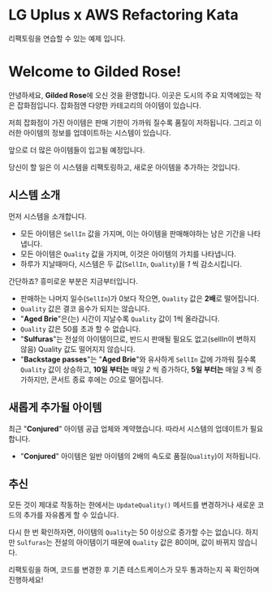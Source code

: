 # LG Uplus x AWS Refactoring Kata
리팩토링을 연습할 수 있는 예제 입니다.

# Welcome to Gilded Rose!

안녕하세요, **Gilded Rose**에 오신 것을 환영합니다. 이곳은 도시의 주요 지역에있는 작은 잡화점입니다. 잡화점엔 다양한 카테고리의 아이템이 있습니다.

저희 잡화점이 가진 아이템은 판매 기한이 가까워 질수록 품질이 저하됩니다. 그리고 이러한 아이템의 정보를 업데이트하는 시스템이 있습니다.

앞으로 더 많은 아이템들이 입고될 예정입니다.

당신이 할 일은 이 시스템을 리팩토링하고, 새로운 아이템을 추가하는 것입니다.

## 시스템 소개
먼저 시스템을 소개합니다.

- 모든 아이템은 `SellIn` 값을 가지며, 이는 아이템을 판매해야하는 남은 기간을 나타냅니다.
- 모든 아이템은 `Quality` 값을 가지며, 이것은 아이템의 가치를 나타냅니다.
- 하루가 지날때마다, 시스템은 두 값(`SellIn`, `Quality`)을 *1* 씩 감소시킵니다.

간단하죠? 흥미로운 부분은 지금부터입니다.

- 판매하는 나머지 일수(`SellIn`)가 0보다 작으면, `Quality` 값은 **2배**로 떨어집니다.
- `Quality` 값은 결코 음수가 되지는 않습니다.
- "**Aged Brie**"은(는) 시간이 지날수록 `Quality` 값이 1씩 올라갑니다.
- `Quality` 값은 50를 초과 할 수 없습니다.
- "**Sulfuras**"는 전설의 아이템이므로, 반드시 판매될 필요도 없고(sellIn이 변하지 않음) Quality 값도 떨어지지 않습니다.
- "**Backstage passes**"는 "**Aged Brie**"와 유사하게 `SellIn` 값에 가까워 질수록 `Quality` 값이 상승하고, **10일 부터는** 매일 *2* 씩 증가하다, **5일 부터는** 매일 *3* 씩 증가하지만, 콘서트 종료 후에는 *0*으로 떨어집니다.

## 새롭게 추가될 아이템

최근 "**Conjured**" 아이템 공급 업체와 계약했습니다. 따라서 시스템의 업데이트가 필요합니다.

- "**Conjured**" 아이템은 일반 아이템의 2배의 속도로 품질(`Quality`)이 저하됩니다.

## 추신

모든 것이 제대로 작동하는 한에서는 `UpdateQuality()` 메서드를 변경하거나 새로운 코드의 추가를 자유롭게 할 수 있습니다.

다시 한 번 확인하자면, 아이템의 `Quality`는 50 이상으로 증가할 수는 없습니다. 하지만 `Sulfuras`는 전설의 아이템이기 때문에 `Quality` 값은 80이며, 값이 바뀌지 않습니다.

리팩토링을 하며, 코드를 변경한 후 기존 테스트케이스가 모두 통과하는지 꼭 확인하며 진행하세요!
